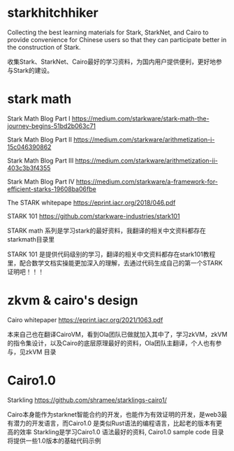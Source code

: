 # starkhitchhiker
Collecting the best learning materials for Stark, StarkNet, and Cairo to provide convenience for Chinese users so that they can participate better in the construction of Stark.

收集Stark、StarkNet、Cairo最好的学习资料，为国内用户提供便利，更好地参与Stark的建设。

# stark math
Stark Math Blog Part I
https://medium.com/starkware/stark-math-the-journey-begins-51bd2b063c71

Stark Math Blog Part II 
https://medium.com/starkware/arithmetization-i-15c046390862

Stark Math Blog Part III
https://medium.com/starkware/arithmetization-ii-403c3b3f4355

Stark Math Blog Part IV
https://medium.com/starkware/a-framework-for-efficient-starks-19608ba06fbe

The STARK whitepape
https://eprint.iacr.org/2018/046.pdf

STARK 101
https://github.com/starkware-industries/stark101

STARK math 系列是学习stark的最好资料，我翻译的相关中文资料都存在starkmath目录里

STARK 101 是提供代码级别的学习，翻译的相关中文资料都存在stark101教程里，配合数学文档实操能更加深入的理解，去通过代码生成自己的第一个STARK证明吧！！！


# zkvm & cairo's design
Cairo whitepaper
https://eprint.iacr.org/2021/1063.pdf

本来自己也在翻译CairoVM，看到Ola团队已做就加入其中了，学习zkVM，zkVM的指令集设计，以及Cairo的底层原理最好的资料，Ola团队主翻译，个人也有参与，见zkVM 目录


# Cairo1.0 

Starkling
https://github.com/shramee/starklings-cairo1/

Cairo本身能作为starknet智能合约的开发，也能作为有效证明的开发，是web3最有潜力的开发语言，而Cairo1.0 是类似Rust语法的编程语言，比起老的版本有更高的效率
Starkling是学习Cairo1.0 语法最好的资料, Cairo1.0 sample code 目录将提供一些1.0版本的基础代码示例




